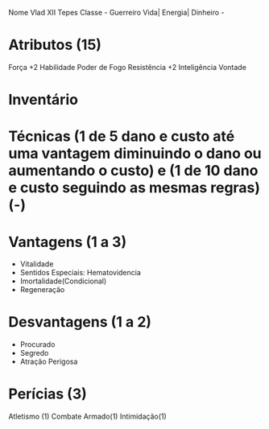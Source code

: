 
Nome Vlad XII Tepes
Classe - Guerreiro
Vida|
Energia|
Dinheiro -

# Atributos (15)
Força +2
Habilidade
Poder de Fogo
Resistência +2
Inteligência
Vontade

# Inventário

# Técnicas (1 de 5 dano e custo até uma vantagem diminuindo o dano ou aumentando o custo) e (1 de 10 dano e custo seguindo as mesmas regras)(-)


# Vantagens (1 a 3)
- Vitalidade
- Sentidos Especiais: Hematovidencia
- Imortalidade(Condicional)
- Regeneração

# Desvantagens (1 a 2)
- Procurado
- Segredo
- Atração Perigosa

# Perícias (3)
Atletismo (1)
Combate Armado(1)
Intimidação(1)